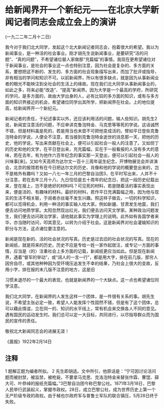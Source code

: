 # 给新闻界开一个新纪元——在北京大学新闻记者同志会成立会上的演讲

 

(一九二二年二月十二日)

 

我今对于我们北大同学，发起这个北大新闻记者同志会，抱着很大的希望。我以为新闻事业，是一种活的社会事业。刚才胡先生说新闻事业，是要研究“活的问题”、“真的问题”，不希望诸位替人家做那“充篇幅”的事情。我现在更希望诸位对于新闻事业，是社会的事业这一点也特别注意，因为社会是复杂的、多方面的关系，要想把这不断的、发生的、多方面的社会现象描写出来，而加了批评或指导，非有相当的学问和知识不可。以前新闻界，所以有很多缺点，就是因为从事新闻业者的眼光不能映注到全社会的生活上的缘故。现在我们北大同学从事新闻事业的，如此之多，将来必能“改造”、“提高”新闻界。因为大学是一个最高的学府，所研究的学问，是多方面的，故由大学出身的人，必有比较的多方面的知识，或有与多方面的知识界接近的机会，希望诸位同学出其所学，把新闻界在社会。上的地位提高，给新闻界开一个新纪元。

新闻记者的责任，于纪述事实以外，还应该利用活的问题，输人些知识。胡先生2说，新闻宜注意活的问题，不应单讲克鲁泡特金、马克思等等死的学说。这话诚然不错，但是材料虽是死的，若是用当也未尝不可把他变成活的。臂如平日登些克鲁泡特金的学说，人便全不注意，若当接到克鲁泡特金逝世的消息那一天，把他的历史，他的学说，写出来贡献在社会上，便可以引起社会一般人的注意了。又如但丁的历史和他的文学，在平日登出来，充充篇幅，实在于一般看报的人没有多大的意味，若在去年，有为他作六百年纪念的事实那一天登出，便可以引起社会一般人的兴味事[来]。又如今天高师为达尔文一百十三周年诞生纪念，开博物展览会并讲演会，北京的报馆若有在今日把达尔文的历史、肖像和他的学说的概要登出来的，岂不是格外有趣吗？又如一八七一年三月的巴黎自治团3，在平时写出来，人并不十分注意，若在去年三月十八、九日恰恰是五十周年的纪念日，把这一段历史纪载出来，登在报上，岂不是绝好的材料吗？可见死的材料，若是随着活的事实表现出来，便是活的、有趣味的材料。最好的材料，若作平日充满篇幅之用，因为他与现实的生活不相关联，于阅者亦丝毫不发生兴趣。照这样子做去，一切的科学知识，都可以觅得机会，利用一种活的事实输人给大家。例如新疆、甘肃发生地震，我们便去访问地质学家。太阳忽然现出红光，我们便去访问天文学家。某种政治问题发生，我们便去访问政治学家，请他就此事实为学理上的说明。此外如有各国学者来华，亦当随时访问，叩其意见，以转为介绍于社会。这是新闻界对社会灌输知识的职分与方法，这点诸位要注意的。

新闻是现在新的、活的社会状况的写真。历史是过去旧的社会状况的写真。现在的新闻纸，就是将来的历史。历史不应是专给一姓一家作起居注，或专记一方面的事情，应当是〈的〉注重社会上多方面的记载，新闻纸更应当如此。但是现在新闻界，遇着“督军的举动”，或“阔人的一言一行”，都是用大字，排在前几版，那穷人因穷自尽，或其他种种因为受环境压追发生不幸的结果，乃社会上很大的变故，反用小字，排在报的末几版不注意的地方，这是旧

习惯未退尽的一个最大的表现，也就是新闻界的一个大缺点。这一点也希望诸位同学注意。

我们北大同学，在新闻界的人发生这样一个团体，是一件很有关系的事。胡先生说，不希望主张必定一致，希望人人能发挥个性固然不错，但是有了这个团体，总可以藉此情谊，立在同一的、知识的水平线上，常有机会来交换各人不同的意见。遇有国民的运动发生时。我们总可以定一大目标，共同进行，以尽指导群众而为国民的宣传的责任。

敬祝北大新闻同志会的进展无涯！

 

《晨报》1922年2月14日

 

## 注释
1 题解正题为编者所拟。
2 先生即胡适。文中所引，他原话是：“宁可因讨论活问题而被封禁，被监禁，被枪毙，不要拿马克思、克洛泡特金来替张作霖、曹馄、薛大可、叶恭绰的报纸充篇幅。”3巴黎自治团今称巴黎公社。1871年3月18日，巴黎人民举行武装起义，掌握市政权。28日，成立巴黎公社，成为世界历史上第一个无产阶级专政的政权。由于梯也尔政府军与普鲁士军队的联合镇压，5月28日终于失败。
